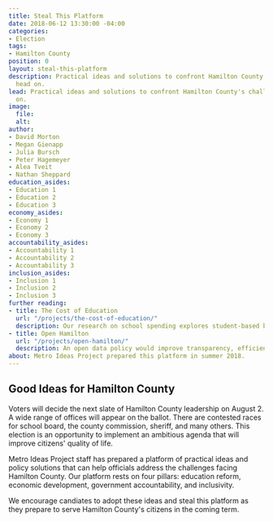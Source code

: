 ```yaml
---
title: Steal This Platform
date: 2018-06-12 13:30:00 -04:00
categories:
- Election
tags:
- Hamilton County
position: 0
layout: steal-this-platform
description: Practical ideas and solutions to confront Hamilton County's challenges
  head on.
lead: Practical ideas and solutions to confront Hamilton County's challenges head
  on.
image:
  file: 
  alt: 
author:
- David Morton
- Megan Gienapp
- Julia Bursch
- Peter Hagemeyer
- Alea Tveit
- Nathan Sheppard
education_asides:
- Education 1
- Education 2
- Education 3
economy_asides:
- Economy 1
- Economy 2
- Economy 3
accountability_asides:
- Accountability 1
- Accountability 2
- Accountability 3
inclusion_asides:
- Inclusion 1
- Inclusion 2
- Inclusion 3
further reading:
- title: The Cost of Education
  url: "/projects/the-cost-of-education/"
  description: Our research on school spending explores student-based budgeting.
- title: Open Hamilton
  url: "/projects/open-hamilton/"
  description: An open data policy would improve transparency, efficiency, and accountability.
about: Metro Ideas Project prepared this platform in summer 2018.
---
```


## Good Ideas for Hamilton County

Voters will decide the next slate of Hamilton County leadership on August 2. A wide range of offices will appear on the ballot. There are contested races for school board, the county commission, sheriff, and many others. This election is an opportunity to implement an ambitious agenda that will improve citizens' quality of life.

Metro Ideas Project staff has prepared a platform of practical ideas and policy solutions that can help officials address the challenges facing Hamilton County. Our platform rests on four pillars: education reform, economic development, government accountability, and inclusivity.

We encourage candiates to adopt these ideas and steal this platform as they prepare to serve Hamilton County's citizens in the coming term.
